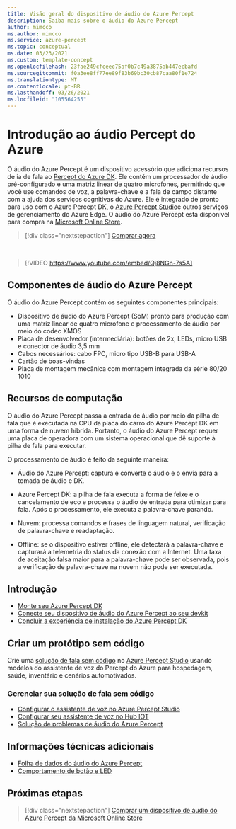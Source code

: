 ```yaml
---
title: Visão geral do dispositivo de áudio do Azure Percept
description: Saiba mais sobre o áudio do Azure Percept
author: mimcco
ms.author: mimcco
ms.service: azure-percept
ms.topic: conceptual
ms.date: 03/23/2021
ms.custom: template-concept
ms.openlocfilehash: 23fae249cfceec75af0b7c49a3875ab447ecbafd
ms.sourcegitcommit: f0a3ee8ff77ee89f83b69bc30cb87caa80f1e724
ms.translationtype: MT
ms.contentlocale: pt-BR
ms.lasthandoff: 03/26/2021
ms.locfileid: "105564255"
---
```

# <a name="introduction-to-azure-percept-audio"></a>Introdução ao áudio Percept do Azure

O áudio do Azure Percept é um dispositivo acessório que adiciona recursos de ia de fala ao [Percept do Azure DK](./overview-azure-percept-dk.md). Ele contém um processador de áudio pré-configurado e uma matriz linear de quatro microfones, permitindo que você use comandos de voz, a palavra-chave e a fala de campo distante com a ajuda dos serviços cognitivas do Azure. Ele é integrado de pronto para uso com o Azure Percept DK, o [Azure Percept Studio](https://go.microsoft.com/fwlink/?linkid=2135819)e outros serviços de gerenciamento do Azure Edge. O áudio do Azure Percept está disponível para compra na [Microsoft Online Store](https://go.microsoft.com/fwlink/p/?LinkId=2155270).

> [!div class="nextstepaction"]
> [Comprar agora](https://go.microsoft.com/fwlink/p/?LinkId=2155270)

</br>

> [!VIDEO https://www.youtube.com/embed/Qj8NGn-7s5A]

## <a name="azure-percept-audio-components"></a>Componentes de áudio do Azure Percept

O áudio do Azure Percept contém os seguintes componentes principais:

- Dispositivo de áudio do Azure Percept (SoM) pronto para produção com uma matriz linear de quatro microfone e processamento de áudio por meio do codec XMOS
- Placa de desenvolvedor (intermediária): botões de 2x, LEDs, micro USB e conector de áudio 3,5 mm
- Cabos necessários: cabo FPC, micro tipo USB-B para USB-A
- Cartão de boas-vindas
- Placa de montagem mecânica com montagem integrada da série 80/20 1010

## <a name="compute-capabilities"></a>Recursos de computação 

O áudio do Azure Percept passa a entrada de áudio por meio da pilha de fala que é executada na CPU da placa do carro do Azure Percept DK em uma forma de nuvem híbrida. Portanto, o áudio do Azure Percept requer uma placa de operadora com um sistema operacional que dê suporte à pilha de fala para executar. 

O processamento de áudio é feito da seguinte maneira: 

- Áudio do Azure Percept: captura e converte o áudio e o envia para a tomada de áudio e DK.

- Azure Percept DK: a pilha de fala executa a forma de feixe e o cancelamento de eco e processa o áudio de entrada para otimizar para fala. Após o processamento, ele executa a palavra-chave parando.

- Nuvem: processa comandos e frases de linguagem natural, verificação de palavra-chave e readaptação. 

- Offline: se o dispositivo estiver offline, ele detectará a palavra-chave e capturará a telemetria do status da conexão com a Internet. Uma taxa de aceitação falsa maior para a palavra-chave pode ser observada, pois a verificação de palavra-chave na nuvem não pode ser executada. 

## <a name="getting-started"></a>Introdução

- [Monte seu Azure Percept DK](./quickstart-percept-dk-unboxing.md)
- [Conecte seu dispositivo de áudio do Azure Percept ao seu devkit](./quickstart-percept-audio-setup.md)
- [Concluir a experiência de instalação do Azure Percept DK](./quickstart-percept-dk-set-up.md)

## <a name="build-a-no-code-prototype"></a>Criar um protótipo sem código

Crie uma [solução de fala sem código](./tutorial-no-code-speech.md) no [Azure Percept Studio](https://go.microsoft.com/fwlink/?linkid=2135819) usando modelos do assistente de voz do Percept do Azure para hospedagem, saúde, inventário e cenários automotivados.

### <a name="manage-your-no-code-speech-solution"></a>Gerenciar sua solução de fala sem código

- [Configurar o assistente de voz no Azure Percept Studio](./how-to-manage-voice-assistant.md)
- [Configurar seu assistente de voz no Hub IOT](./how-to-configure-voice-assistant.md)
- [Solução de problemas de áudio do Azure Percept](./troubleshoot-audio-accessory-speech-module.md)

## <a name="additional-technical-information"></a>Informações técnicas adicionais

- [Folha de dados do áudio do Azure Percept](./azure-percept-audio-datasheet.md)
- [Comportamento de botão e LED](./audio-button-led-behavior.md)

## <a name="next-steps"></a>Próximas etapas

> [!div class="nextstepaction"]
> [Comprar um dispositivo de áudio do Azure Percept da Microsoft Online Store](https://go.microsoft.com/fwlink/p/?LinkId=2155270)
